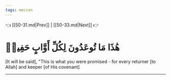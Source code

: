 ```yaml
---
tags: meccan
---
```


👈 [[50-31.md|Prev]] | [[50-33.md|Next]] 👉

# هَٰذَا مَا تُوعَدُونَ لِكُلِّ أَوَّابٍ حَفِيظٖ

[It will be said], "This is what you were promised - for every returner [to Allah] and keeper [of His covenant]

---

